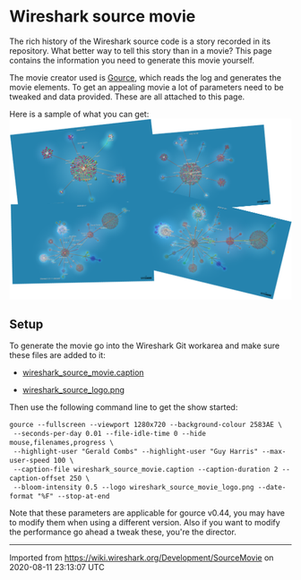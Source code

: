 # Wireshark source movie

The rich history of the Wireshark source code is a story recorded in its repository. What better way to tell this story than in a movie? This page contains the information you need to generate this movie yourself.

The movie creator used is [Gource](http://gource.io/), which reads the log and generates the movie elements. To get an appealing movie a lot of parameters need to be tweaked and data provided. These are all attached to this page.

Here is a sample of what you can get: ![wireshark\_source\_movie.png](uploads/__moin_import__/attachments/Development/SourceMovie/wireshark_source_movie.png "wireshark_source_movie.png")

## Setup

To generate the movie go into the Wireshark Git workarea and make sure these files are added to it:

  - [wireshark\_source\_movie.caption](uploads/__moin_import__/attachments/Development/SourceMovie/wireshark_source_movie.caption)

  - [wireshark\_source\_logo.png](uploads/__moin_import__/attachments/Development/SourceMovie/wireshark_source_logo.png)

Then use the following command line to get the show started:

    gource --fullscreen --viewport 1280x720 --background-colour 2583AE \
     --seconds-per-day 0.01 --file-idle-time 0 --hide mouse,filenames,progress \
     --highlight-user "Gerald Combs" --highlight-user "Guy Harris" --max-user-speed 100 \
     --caption-file wireshark_source_movie.caption --caption-duration 2 --caption-offset 250 \
     --bloom-intensity 0.5 --logo wireshark_source_movie_logo.png --date-format "%F" --stop-at-end

Note that these parameters are applicable for gource v0.44, you may have to modify them when using a different version. Also if you want to modify the performance go ahead a tweak these, you're the director.

---

Imported from https://wiki.wireshark.org/Development/SourceMovie on 2020-08-11 23:13:07 UTC
